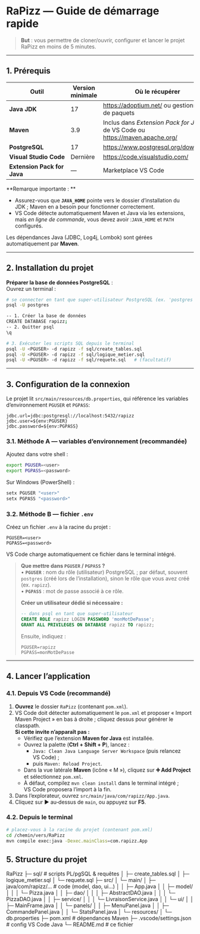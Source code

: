 # RaPizz — Guide de démarrage rapide

> **But** : vous permettre de cloner/ouvrir, configurer et lancer le projet RaPizz en moins de 5 minutes.

---
## 1. Prérequis

| Outil                   | Version minimale | Où le récupérer                                            |
|-------------------------|------------------|------------------------------------------------------------|
| **Java JDK**            | 17               | <https://adoptium.net/> ou gestionnaire de paquets         |
| **Maven**               | 3.9              | Inclus dans *Extension Pack for Java* de VS Code ou <https://maven.apache.org/> |
| **PostgreSQL**          | 17               | <https://www.postgresql.org/download/>                     |
| **Visual Studio Code**  | Dernière         | <https://code.visualstudio.com/>                           |
| **Extension Pack for Java** | —            | Marketplace VS Code                                        |

**Remarque importante : **
- Assurez-vous que **`JAVA_HOME`** pointe vers le dossier d’installation du JDK ; Maven en a besoin pour fonctionner correctement.
- VS Code détecte automatiquement Maven et Java via les extensions, mais _en ligne de commande_, vous devez avoir :`JAVA_HOME` et `PATH` configurés.

Les dépendances Java (JDBC, Log4j, Lombok) sont gérées automatiquement par **Maven**.

---
## 2. Installation du projet

**Préparer la base de données PostgreSQL** :  
   Ouvrez un terminal :
   ```bash
   # se connecter en tant que super-utilisateur PostgreSQL (ex. 'postgres')
   psql -U postgres

   -- 1. Créer la base de données
   CREATE DATABASE rapizz;
   -- 2. Quitter psql
   \q

   # 3. Exécuter les scripts SQL depuis le terminal
   psql -U <PGUSER> -d rapizz -f sql/create_tables.sql
   psql -U <PGUSER> -d rapizz -f sql/logique_metier.sql
   psql -U <PGUSER> -d rapizz -f sql/requete.sql   # (facultatif)
   ```

---
## 3. Configuration de la connexion

Le projet lit `src/main/resources/db.properties`, qui référence les variables d’environnement `PGUSER` et `PGPASS`:
```properties
jdbc.url=jdbc:postgresql://localhost:5432/rapizz
jdbc.user=${env:PGUSER}
jdbc.password=${env:PGPASS}
```

### 3.1. Méthode A — variables d’environnement (recommandée)
Ajoutez dans votre shell :
```bash
export PGUSER=<user>
export PGPASS=<password>
```
Sur Windows (PowerShell) :
```powershell
setx PGUSER "<user>"
setx PGPASS "<password>"
```

### 3.2. Méthode B — fichier `.env`
Créez un fichier `.env` à la racine du projet :
```
PGUSER=<user>
PGPASS=<password>
```
VS Code charge automatiquement ce fichier dans le terminal intégré.

> **Que mettre dans `PGUSER` / `PGPASS` ?**  
> • **`PGUSER`** : nom du rôle (utilisateur) PostgreSQL ; par défaut, souvent `postgres` (créé lors de l’installation), sinon le rôle que vous avez créé (ex. `rapizz`).  
> • **`PGPASS`** : mot de passe associé à ce rôle.  
>  
> **Créer un utilisateur dédié si nécessaire :**  
> ```sql
> -- dans psql en tant que super-utilisateur
> CREATE ROLE rapizz LOGIN PASSWORD 'monMotDePasse';
> GRANT ALL PRIVILEGES ON DATABASE rapizz TO rapizz;
> ```
> Ensuite, indiquez :
> ```env
> PGUSER=rapizz
> PGPASS=monMotDePasse
> ```

---
## 4. Lancer l’application

### 4.1. Depuis VS Code (recommandé)
1. **Ouvrez** le dossier `RaPizz` (contenant `pom.xml`).  
2. VS Code doit détecter automatiquement le `pom.xml` et proposer « Import Maven Project » en bas à droite ; cliquez dessus pour générer le classpath.  
   **Si cette invite n’apparaît pas :**
   - Vérifiez que l’extension **Maven for Java** est installée.
   - Ouvrez la palette (**Ctrl + Shift + P**), lancez :
     * `Java: Clean Java Language Server Workspace` (puis relancez VS Code) ;
     * puis `Maven: Reload Project`.
   - Dans la vue latérale **Maven** (icône « M »), cliquez sur **➕ Add Project** et sélectionnez `pom.xml`.
   - À défaut, compilez `mvn clean install` dans le terminal intégré ; VS Code proposera l’import à la fin.  
3. Dans l’explorateur, ouvrez `src/main/java/com/rapizz/App.java`.  
4. Cliquez sur ▶️ au‑dessus de `main`, ou appuyez sur **F5**.

### 4.2. Depuis le terminal
```bash
# placez-vous à la racine du projet (contenant pom.xml)
cd /chemin/vers/RaPizz
mvn compile exec:java -Dexec.mainClass=com.rapizz.App
```


## 5. Structure du projet

RaPizz
├─ sql/                         # scripts PL/pgSQL & requêtes
│  ├─ create_tables.sql
│  ├─ logique_metier.sql
│  └─ requete.sql
├─ src/
│  └─ main/
│     ├─ java/com/rapizz/…      # code (model, dao, ui…)
│     │   ├─ App.java
│     │   ├─ model/
│     │   │   └─ Pizza.java
│     │   ├─ dao/
│     │   │   ├─ AbstractDAO.java
│     │   │   └─ PizzaDAO.java
│     │   ├─ service/
│     │   │   └─ LivraisonService.java
│     │   └─ ui/
│     │       ├─ MainFrame.java
│     │       └─ panels/
│     │           ├─ MenuPanel.java
│     │           ├─ CommandePanel.java
│     │           └─ StatsPanel.java
│     └─ resources/
│         └─ db.properties
├─ pom.xml                      # dépendances Maven
├─ .vscode/settings.json        # config VS Code Java
└─ README.md                    # ce fichier

